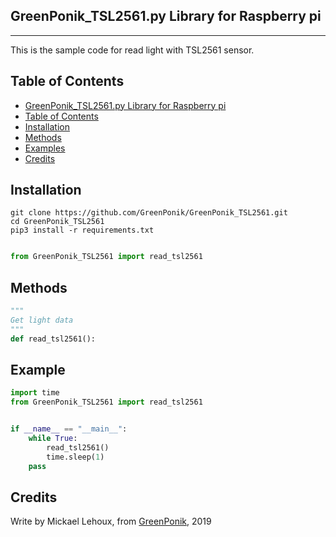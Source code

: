 <!-- [![Quality Gate Status](https://sonarcloud.io/api/project_badges/measure?project=GreenPonik_GreenPonik_TSL2561&metric=alert_status)](https://sonarcloud.io/dashboard?id=GreenPonik_GreenPonik_TSL2561)
[![Maintainability Rating](https://sonarcloud.io/api/project_badges/measure?project=GreenPonik_GreenPonik_TSL2561&metric=sqale_rating)](https://sonarcloud.io/dashboard?id=GreenPonik_GreenPonik_TSL2561)

[![Lines of Code](https://sonarcloud.io/api/project_badges/measure?project=GreenPonik_GreenPonik_TSL2561&metric=ncloc)](https://sonarcloud.io/dashboard?id=GreenPonik_GreenPonik_TSL2561)
[![Duplicated Lines (%)](https://sonarcloud.io/api/project_badges/measure?project=GreenPonik_GreenPonik_TSL2561&metric=duplicated_lines_density)](https://sonarcloud.io/dashboard?id=GreenPonik_GreenPonik_TSL2561)

[![Reliability Rating](https://sonarcloud.io/api/project_badges/measure?project=GreenPonik_GreenPonik_TSL2561&metric=reliability_rating)](https://sonarcloud.io/dashboard?id=GreenPonik_GreenPonik_TSL2561)
[![Security Rating](https://sonarcloud.io/api/project_badges/measure?project=GreenPonik_GreenPonik_TSL2561&metric=security_rating)](https://sonarcloud.io/dashboard?id=GreenPonik_GreenPonik_TSL2561)
[![Vulnerabilities](https://sonarcloud.io/api/project_badges/measure?project=GreenPonik_GreenPonik_TSL2561&metric=vulnerabilities)](https://sonarcloud.io/dashboard?id=GreenPonik_GreenPonik_TSL2561) -->

## GreenPonik_TSL2561.py Library for Raspberry pi
---------------------------------------------------------
This is the sample code for read light with TSL2561 sensor.


## Table of Contents

- [GreenPonik_TSL2561.py Library for Raspberry pi](#GreenPoniktsl2561py-library-for-raspberry-pi)
- [Table of Contents](#table-of-contents)
- [Installation](#installation)
- [Methods](#methods)
- [Examples](#examples)
- [Credits](#credits)
<snippet>
<content>

## Installation
```shell
git clone https://github.com/GreenPonik/GreenPonik_TSL2561.git
cd GreenPonik_TSL2561
pip3 install -r requirements.txt

```
```Python

from GreenPonik_TSL2561 import read_tsl2561

```

## Methods

```python
"""
Get light data
"""
def read_tsl2561():

```

## Example
```Python
import time
from GreenPonik_TSL2561 import read_tsl2561


if __name__ == "__main__":
    while True:
        read_tsl2561()
        time.sleep(1)
    pass
```

## Credits
Write by Mickael Lehoux, from [GreenPonik](https://www.greenponik.com), 2019